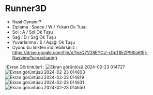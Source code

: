 # Runner3D

- Nasıl Oynanır?
-  Zıplama : Space / W / Yukarı Ok Tuşu
-  Sol : A / Sol Ok Tuşu
-  Sağ : D / Sağ Ok Tuşu
-  Yuvarlanma : S / Aşağı Ok Tuşu
- Oyunu bu linkten indirebilirsiniz : https://drive.google.com/file/d/1ezQ7V28EYCU-xDpTIIEZP9I0o6fEj-Nw/view?usp=sharing

-Ekran Görüntüleri :
![Ekran görüntüsü 2024-02-23 014727](https://github.com/HarunUcan/Runner3D/assets/129796812/5ef4e4cb-8635-4a49-8c0e-a424e38d7215)
![Ekran görüntüsü 2024-02-23 014803](https://github.com/HarunUcan/Runner3D/assets/129796812/c5bdcbba-492b-40b5-ad7e-6c1f2341fb22)
![Ekran görüntüsü 2024-02-23 014819](https://github.com/HarunUcan/Runner3D/assets/129796812/1d0f0de7-c026-4577-946d-1d5746215092)
![Ekran görüntüsü 2024-02-23 014831](https://github.com/HarunUcan/Runner3D/assets/129796812/444525f3-2083-4969-8cb9-78064571af0e)
![Ekran görüntüsü 2024-02-23 014650](https://github.com/HarunUcan/Runner3D/assets/129796812/656a8bdb-ce5a-4728-aa72-4c792763cbfd)
